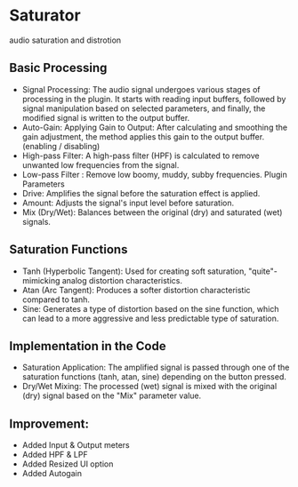 # Saturator
audio saturation and distrotion

## Basic Processing
* Signal Processing: The audio signal undergoes various stages of processing in the plugin. It starts with reading input buffers, followed by signal manipulation based on selected parameters, and finally, the modified signal is written to the output buffer.
* Auto-Gain: Applying Gain to Output: After calculating and smoothing the gain adjustment, the method applies this gain to the output buffer. (enabling / disabling)
* High-pass Filter: A high-pass filter (HPF) is calculated to remove unwanted low frequencies from the signal.
* Low-pass Filter : Remove low boomy, muddy, subby frequencies.
Plugin Parameters
* Drive: Amplifies the signal before the saturation effect is applied.
* Amount: Adjusts the signal's input level before saturation.
* Mix (Dry/Wet): Balances between the original (dry) and saturated (wet) signals.

## Saturation Functions
* Tanh (Hyperbolic Tangent): Used for creating soft saturation, "quite"-mimicking analog distortion characteristics.
* Atan (Arc Tangent): Produces a softer distortion characteristic compared to tanh.
* Sine: Generates a type of distortion based on the sine function, which can lead to a more aggressive and less predictable type of saturation.

## Implementation in the Code
* Saturation Application: The amplified signal is passed through one of the saturation functions (tanh, atan, sine) depending on the button pressed.
* Dry/Wet Mixing: The processed (wet) signal is mixed with the original (dry) signal based on the "Mix" parameter value.

## Improvement:
* Added Input & Output meters
* Added HPF & LPF
* Added Resized UI option
* Added Autogain
